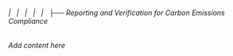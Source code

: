 ###### |   |   |   |   |   ├── Reporting and Verification for Carbon Emissions Compliance

*Add content here*